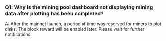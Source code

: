 ### Q1: Why is the mining pool dashboard not displaying mining data after plotting has been completed?

A: After the mainnet launch, a period of time was reserved for miners to plot disks. The block reward will be enabled later. Please wait for further notifications.
